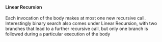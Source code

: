#### Linear Recursion
Each invocation of the body makes at most one new recursive call. Interestingly binary search also comes under Linear Recursion, with two branches that lead to a further recursive call, but only one branch is followed during a particular execution of the body


